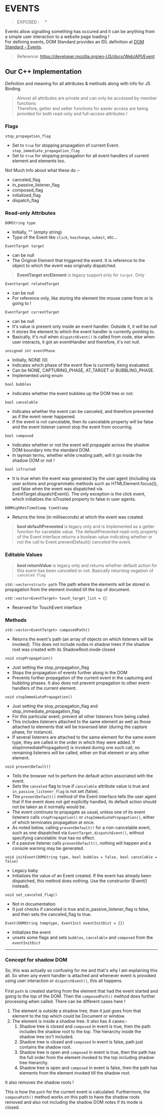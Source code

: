 # EVENTS

> EXPOSED :&emsp; *

Events allow signalling something has occured and it can be anything from a simple user interaction to a website page loading !<br>
For defining events, DOM Standard provides an IDL definition at [DOM Standard - Events](https://dom.spec.whatwg.org/#events).

> Reference: https://developer.mozilla.org/en-US/docs/Web/API/Event

## Our C++ Implementation

Definition and meaning for all attributes & methods along with info for JS Binding.

> Almost all attributes are private and can only be accessed by member functions<br> Therefore, getter and setter functions for easier access are being provided for both read-only and full-access attributes !

### Flags

`stop_propagation_flag`
- Set to `true` for stopping propagation of current Event.
`stop_immediate_propagation_flag`
- Set to `true` for stopping propagation for all event handlers of current element and elements too.

Not Much Info about what these do :-
- canceled_flag
- in_passive_listener_flag
- composed_flag
- initialized_flag
- dispatch_flag

### Read-only Attributes

`DOMString type`
- Initially, "" (empty string)
- Type of the Event like `click`, `haschange`, `submit`, etc...

`EventTarget target`
- can be null
- The Original Element that triggered the event. It is reference to the object to which the event was originally dispatched.

> **EventTarget srcElement** is legacy support only for `target`. Only 

`Eventtarget relatedTarget`
- can be null
- For reference only, like storing the element the mouse came from or is going to !

`EventTarget currentTarget`
- can be null
- It's value is present only inside an event handler. Outside it, it will be null
- It stores the element to which the event handler is currently pointing to.
- Basically, it's null when `dispatchEvent()` is called from code, else when user interacts, it got an eventHandler and therefore, it's not null.

`unsigned int eventPhase`
- Initially, NONE (0)
- Indicates which phase of the event flow is currently being evaluated.
- Can be NONE, CAPTURING_PHASE, AT_TARGET or BUBBLING_PHASE.
- Implemented using enum

`bool bubbles`
- Indicates whether the event bubbles up the DOM tree or not.

`bool cancelable`
- Indicates whether the event can be canceled, and therefore prevented as if the event never happened.
- If the event is not cancelable, then its cancelable property will be false and the event listener cannot stop the event from occurring.

`bool composed`
- Indicates whether or not the event will propagate across the shadow DOM boundary into the standard DOM.
- In layman terms, whether while creating path, will it go inside the shadow DOM or not !

`bool isTrusted`
- It is true when the event was generated by the user agent (including via user actions and programmatic methods such as HTMLElement.focus()), and false when the event was dispatched via EventTarget.dispatchEvent(). The only exception is the click event, which initializes the isTrusted property to false in user agents.

`DOMHighResTimeStamp timeStamp`
- Returns the time (in milliseconds) at which the event was created.

> **bool defaultPrevented** is legacy only and is implemented as a getter function  for cacelable value. The defaultPrevented read-only property of the Event interface returns a boolean value indicating whether or not the call to Event.preventDefault() canceled the event.

### Editable Values

> **bool returnValue** is legacy only and returns whether default action for this event has been cancelled or not. Basically returning negation of `canceled flag`

`std::vector<struct> path`
The path where the elements will be stored in propagation from the element invoked till the top of document.

`std::vector<EventTarget> touch_target_list = {}`
- Reserved for TouchEvent interface

### Methods

`std::vector<EventTarget> composedPath()`
- Returns the event's path (an array of objects on which listeners will be invoked). This does not include nodes in shadow trees if the shadow root was created with its ShadowRoot.mode closed

`void stopPropagation()`
- Just setting the stop_propagation_flag
- Stops the propagation of events further along in the DOM
- Prevents further propagation of the current event in the capturing and bubbling phases. It also does not prevent propagation to other event-handlers of the current element.

`void stopImmediatePropagation()`
- Just setting the stop_propagation_flag and stop_immediate_propagation_flag
- For this particular event, prevent all other listeners from being called.
- This includes listeners attached to the same element as well as those attached to elements that will be traversed later (during the capture phase, for instance).
- If several listeners are attached to the same element for the same event type, they are called in the order in which they were added. If stopImmediatePropagation() is invoked during one such call, no remaining listeners will be called, either on that element or any other element.

`void preventDefault()`
- Tells the browser not to perform the default action associated with the event.
- Sets the `canceled` flag to true if `cancelable` attribute value is true and `in_passive_listener_flag` is not set (false).
- The `preventDefault()` method of the Event interface tells the user agent that if the event does not get explicitly handled, its default action should not be taken as it normally would be.
- The event continues to propagate as usual, unless one of its event listeners calls `stopPropagation()` or `stopImmediatePropagation()`, either of which terminates propagation at once.
- As noted below, calling `preventDefault()` for a non-cancelable event, such as one dispatched via `EventTarget.dispatchEvent()`, without specifying cancelable: true has no effect.
- If a passive listener calls `preventDefault()`, nothing will happen and a console warning may be generated.

`void initEvent(DOMString type, bool bubbles = false, bool cancelable = false)`
- Legacy baby
- Initializes the value of an Event created. If the event has already been dispatched, this method does nothing. Use the constructor (Event() instead).

`void set_canceled_flag()`
- Not in documentation
- It just checks if canceled is true and in_passive_listener_flag is false, and then sets the canceled_flag to true.

`Event(DOMString temptype, EventInit eventInitDict = {})`
- Initializes the event
- unsets some flags and sets `bubbles`, `cancelable` and `composed` from the `eventInitDict`

---
### Concept for shadow DOM

So, this was actually so confusing for me and that's why I am explaining this all.
So when any event handler is attached and whenever event is provoked using user interaction or `dispatchEvent()`, this all happens.<br><br>
First `path` is created starting from the element that had the event started and going to the top of the DOM.
Then the `composedPath()` method does further processing when called. There can be different cases here !<br>
1) The element is outside a shadow tree, then it just goes from that element to the top which could be Document or window.
2) The element is inside a shadow tree. It also has 4 cases:-
    1) Shadow tree is closed and `composed` in event is true, then the path includes the shadow root to the top. The hierarchy inside the shadow tree isn't included.
    2) Shadow tree is closed and `composed` in event is false, path just contains the shadow root.
    3) Shadow tree is open and `composed` in event is true, then the path has the full order from the element invoked to the top including shadow tree hierarchy.
    4) Shadow tree is open and `composed` in event is false, then the path has elements from the element invoked till the shadow root.

It also removes the shadow roots !

This is how the `path` for the current event is calculated. Furthermore, the `composePath()` method works on this path to have the shadow roots removed and also not including the shadow DOM notes if its mode is closed.